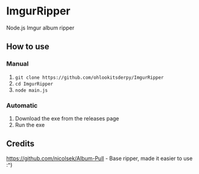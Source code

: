 # ImgurRipper
Node.js Imgur album ripper

## How to use

### Manual
1. ``git clone https://github.com/ohlookitsderpy/ImgurRipper``
2. ``cd ImgurRipper``
3. ``node main.js``

### Automatic
1. Download the exe from the releases page
2. Run the exe 


## Credits
https://github.com/nicolsek/Album-Pull - Base ripper, made it easier to use :^)
